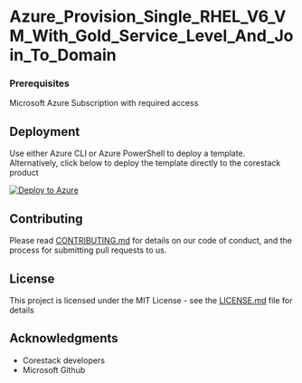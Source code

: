 
# Azure_Provision_Single_RHEL_V6_VM_With_Gold_Service_Level_And_Join_To_Domain



### Prerequisites

Microsoft Azure Subscription with required access

## Deployment

Use either Azure CLI or Azure PowerShell to deploy a template. Alternatively, click below to deploy the template directly to the corestack product 

[![Deploy to Azure](https://docs.corestack.io/wp-content/uploads/2019/09/deploy-to-corestack.svg)](http://qa.corestack.io/heatstack/templates?repositories=github&external_redirect=true&name=Azure_Provision_Single_RHEL_V6_VM_With_Gold_Service_Level_And_Join_To_Domain&url=https://raw.githubusercontent.com/corestacklabs/Templates/master/arm/Azure_Provision_Single_RHEL_V6_VM_With_Gold_Service_Level_And_Join_To_Domain/Azure_Provision_Single_RHEL_V6_VM_With_Gold_Service_Level_And_Join_To_Domain_content.json&engine=arm&type[0]=Cloud&classification[0]=Provisioning&services[0]=Azure&scope=tenant#/private)

## Contributing

Please read [CONTRIBUTING.md](https://gist.github.com/karthick-kk/30e4fd3f279492b4f040d5cd569d21d0) for details on our code of conduct, and the process for submitting pull requests to us.

## License

This project is licensed under the MIT License - see the [LICENSE.md](LICENSE.md) file for details

## Acknowledgments

* Corestack developers
* Microsoft Github

